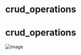 ﻿# crud_operations
# crud_operations
![image](https://github.com/solo925/crud_operations/assets/81433514/5e27f3e3-6efe-4cd4-8fcd-ee2236b2d535)
